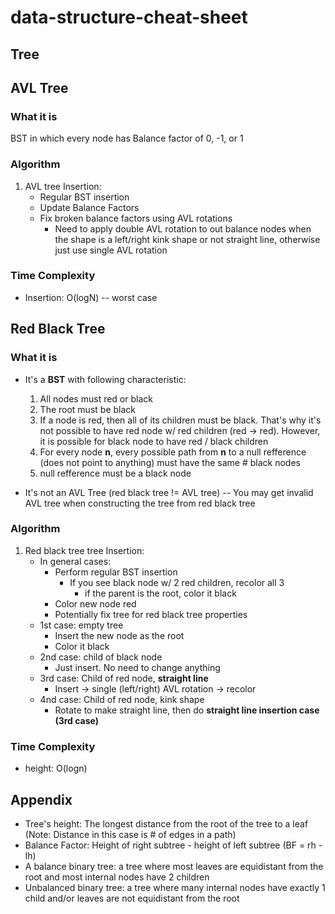 # data-structure-cheat-sheet

## Tree

## AVL Tree

### What it is
BST in which every node has Balance factor of 0, -1, or 1

### Algorithm
1. AVL tree Insertion:
    - Regular BST insertion
    - Update Balance Factors
    - Fix broken balance factors using AVL rotations
        - Need to apply double AVL rotation to out balance nodes when the shape is a left/right kink shape or not straight line, otherwise just use single AVL rotation 

### Time Complexity
- Insertion: O(logN) -- worst case

## Red Black Tree


### What it is

 - It's a **BST** with following characteristic:
    1. All nodes must red or black
    2. The root must be black
    3. If a node is red, then all of its children must be black. That's why it's not possible to have red node w/ red children (red -> red). However, it is possible for black node to have red / black children
    4. For every node **n**, every possible path from **n** to a null refference (does not point to anything) must have the same # black nodes
    5. null refference must be a black node
    
 - It's not an AVL Tree (red black tree != AVL tree) -- You may get invalid AVL tree when constructing the tree from red black tree
 
### Algorithm
1. Red black tree tree Insertion:
    - In general cases:
        - Perform regular BST insertion
            - If you see black node w/ 2 red children, recolor all 3
                - if the parent is the root, color it black
        - Color new node red
        - Potentially fix tree for red black tree properties
    - 1st case: empty tree
        - Insert the new node as the root
        - Color it black
    - 2nd case: child of black node
        - Just insert. No need to change anything
    - 3rd case: Child of red node, **straight line**
        - Insert -> single (left/right) AVL rotation -> recolor
    - 4nd case: Child of red node, kink shape
        - Rotate to make straight line, then do **straight line insertion case (3rd case)** 
    

### Time Complexity
- height: O(logn)

## Appendix
- Tree's height: The longest distance from the root of the tree to a leaf (Note: Distance in this case is # of edges in a path)
- Balance Factor: Height of right subtree - height of left subtree (BF = rh -lh)
- A balance binary tree: a tree where most leaves are equidistant from the root and most internal nodes have 2 children
- Unbalanced binary tree: a tree where many internal nodes have exactly 1 child and/or leaves are not equidistant from the root

